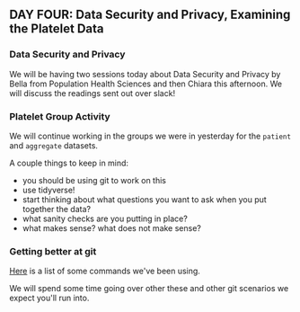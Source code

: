 ## DAY FOUR:  Data Security and Privacy, Examining the Platelet Data


### Data Security and Privacy
We will be having two sessions today about Data Security and Privacy by Bella from Population Health Sciences and then Chiara this afternoon. We will discuss the readings sent out over slack!


### Platelet Group Activity

We will continue working in the groups we were in yesterday for the `patient` and `aggregate` datasets.

A couple things to keep in mind:
  * you should be using git to work on this
  * use tidyverse!
  * start thinking about what questions you want to ask when you put together the data? 
  * what sanity checks are you putting in place?
  * what makes sense? what does not make sense?



### Getting better at git

[Here](../../resources/git_gitlab_help.md) is a list of some commands we've been using.

We will spend some time going over other these and other git scenarios we expect you'll run into.